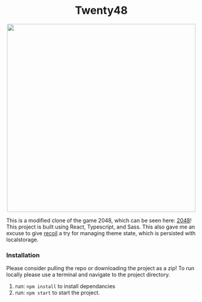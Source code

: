 <h1 align="center">Twenty48</h1>
<p align="center">
<img align="center" src="./assets/twenty48.gif" height="500px" width="500px" />
</p>


This is a modified clone of the game 2048, which can be seen here: [2048](https://2048game.com/)! This project is built using React, Typescript, and Sass. This also gave me an excuse to give [recoil](https://github.com/facebookexperimental/Recoil) a try for managing theme state, which is persisted with localstorage.

### Installation
Please consider pulling the repo or downloading the project as a zip! To run locally please use a terminal and navigate to the project directory.

1) run: `npm install` to install dependancies
2) run: `npm start` to start the project.
